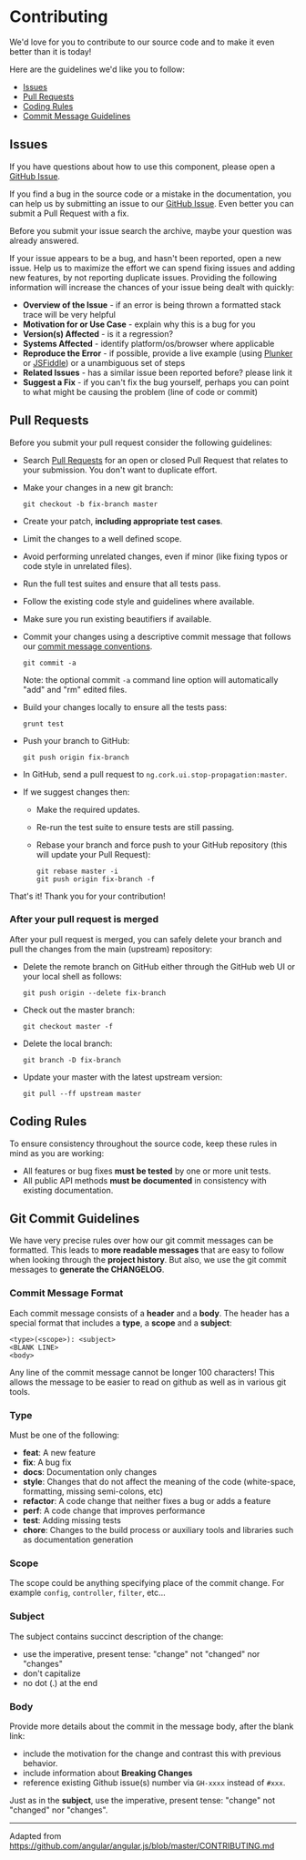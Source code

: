 # Contributing

We'd love for you to contribute to our source code and to make it even better than it is
today!

Here are the guidelines we'd like you to follow:

 - [Issues](#issues)
 - [Pull Requests](#pulls)
 - [Coding Rules](#rules)
 - [Commit Message Guidelines](#commit)

## <a name="issues"></a> Issues

If you have questions about how to use this component, please open a [GitHub Issue](https://github.com/cork-labs/ng.cork.ui.stop-propagation/issues).

If you find a bug in the source code or a mistake in the documentation, you can help us by
submitting an issue to our [GitHub Issue](https://github.com/cork-labs/ng.cork.ui.stop-propagation/issues). Even better you can submit a Pull Request
with a fix.

Before you submit your issue search the archive, maybe your question was already answered.

If your issue appears to be a bug, and hasn't been reported, open a new issue.
Help us to maximize the effort we can spend fixing issues and adding new
features, by not reporting duplicate issues.  Providing the following information will increase the
chances of your issue being dealt with quickly:

* **Overview of the Issue** - if an error is being thrown a formatted stack trace will be very helpful
* **Motivation for or Use Case** - explain why this is a bug for you
* **Version(s) Affected** - is it a regression?
* **Systems Affected** - identify platform/os/browser where applicable
* **Reproduce the Error** - if possible, provide a live example (using [Plunker](http://plnkr.co/) or
  [JSFiddle](http://jsfiddle.net/)) or a unambiguous set of steps
* **Related Issues** - has a similar issue been reported before? please link it
* **Suggest a Fix** - if you can't fix the bug yourself, perhaps you can point to what might be
  causing the problem (line of code or commit)

## <a name="pulls"></a> Pull Requests

Before you submit your pull request consider the following guidelines:

* Search [Pull Requests](https://github.com/cork-labs/ng.cork.ui.stop-propagation/pulls) for an open or closed Pull Request
  that relates to your submission. You don't want to duplicate effort.
* Make your changes in a new git branch:

     ```shell
     git checkout -b fix-branch master
     ```

* Create your patch, **including appropriate test cases**.
* Limit the changes to a well defined scope.
* Avoid performing unrelated changes, even if minor (like fixing typos  or code style in unrelated files).
* Run the full test suites and ensure that all tests pass.
* Follow the existing code style and guidelines where available.
* Make sure you run existing beautifiers if available.
* Commit your changes using a descriptive commit message that follows our [commit message conventions](#commit).

     ```shell
     git commit -a
     ```
  Note: the optional commit `-a` command line option will automatically "add" and "rm" edited files.

* Build your changes locally to ensure all the tests pass:

    ```shell
    grunt test
    ```

* Push your branch to GitHub:

    ```shell
    git push origin fix-branch
    ```

* In GitHub, send a pull request to `ng.cork.ui.stop-propagation:master`.
* If we suggest changes then:
  * Make the required updates.
  * Re-run the test suite to ensure tests are still passing.
  * Rebase your branch and force push to your GitHub repository (this will update your Pull Request):

    ```shell
    git rebase master -i
    git push origin fix-branch -f
    ```

That's it! Thank you for your contribution!

### After your pull request is merged

After your pull request is merged, you can safely delete your branch and pull the changes
from the main (upstream) repository:

* Delete the remote branch on GitHub either through the GitHub web UI or your local shell as follows:

    ```shell
    git push origin --delete fix-branch
    ```

* Check out the master branch:

    ```shell
    git checkout master -f
    ```

* Delete the local branch:

    ```shell
    git branch -D fix-branch
    ```

* Update your master with the latest upstream version:

    ```shell
    git pull --ff upstream master
    ```

## <a name="rules"></a> Coding Rules

To ensure consistency throughout the source code, keep these rules in mind as you are working:

* All features or bug fixes **must be tested** by one or more unit tests.
* All public API methods **must be documented** in consistency with existing documentation.

## <a name="commit"></a> Git Commit Guidelines

We have very precise rules over how our git commit messages can be formatted.  This leads to **more
readable messages** that are easy to follow when looking through the **project history**.  But also,
we use the git commit messages to **generate the CHANGELOG**.

### Commit Message Format

Each commit message consists of a **header** and a **body**.  The header has a special format that includes
a **type**, a **scope** and a **subject**:

```
<type>(<scope>): <subject>
<BLANK LINE>
<body>
```

Any line of the commit message cannot be longer 100 characters! This allows the message to be easier
to read on github as well as in various git tools.

### Type
Must be one of the following:

* **feat**: A new feature
* **fix**: A bug fix
* **docs**: Documentation only changes
* **style**: Changes that do not affect the meaning of the code (white-space, formatting, missing
  semi-colons, etc)
* **refactor**: A code change that neither fixes a bug or adds a feature
* **perf**: A code change that improves performance
* **test**: Adding missing tests
* **chore**: Changes to the build process or auxiliary tools and libraries such as documentation
  generation

### Scope
The scope could be anything specifying place of the commit change. For example `config`,
`controller`, `filter`, etc...

### Subject
The subject contains succinct description of the change:

* use the imperative, present tense: "change" not "changed" nor "changes"
* don't capitalize
* no dot (.) at the end

### Body
Provide more details about the commit in the message body, after the blank link:

- include the motivation for the change and contrast this with previous behavior.
- include information about **Breaking Changes**
- reference existing Github issue(s) number via `GH-xxxx` instead of `#xxx`.

Just as in the **subject**, use the imperative, present tense: "change" not "changed" nor "changes".

---
Adapted from https://github.com/angular/angular.js/blob/master/CONTRIBUTING.md
